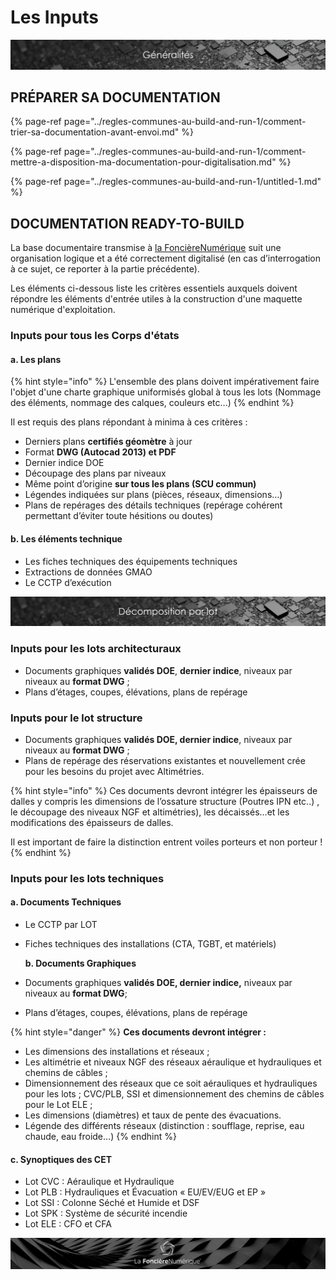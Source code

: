 # Les Inputs

![](../.gitbook/assets/generalites.png)

## PRÉPARER SA DOCUMENTATION



{% page-ref page="../regles-communes-au-build-and-run-1/comment-trier-sa-documentation-avant-envoi.md" %}

{% page-ref page="../regles-communes-au-build-and-run-1/comment-mettre-a-disposition-ma-documentation-pour-digitalisation.md" %}

{% page-ref page="../regles-communes-au-build-and-run-1/untitled-1.md" %}

## DOCUMENTATION READY-TO-BUILD

La base documentaire transmise à [la FoncièreNumérique](http://www.lafoncierenumerique.com/) suit une organisation logique et a été correctement digitalisé \(en cas d’interrogation à ce sujet, ce reporter à la partie précédente\).

Les éléments ci-dessous liste les critères essentiels auxquels doivent répondre les éléments d'entrée utiles à la construction d'une maquette numérique d'exploitation.

### Inputs pour tous les Corps d'états

####   a. Les plans

{% hint style="info" %}
L'ensemble des plans doivent impérativement faire l'objet d'une charte graphique uniformisés global à tous les lots \(Nommage des éléments, nommage des calques, couleurs etc…\)
{% endhint %}

Il est requis des plans répondant à minima à ces critères :

* Derniers plans **certifiés géomètre** à jour 
* Format **DWG \(Autocad 2013\) et PDF**
* Dernier indice DOE
* Découpage des plans par niveaux
* Même point d’origine **sur tous les plans \(SCU commun\)**
* Légendes indiquées sur plans \(pièces, réseaux, dimensions…\)
* Plans de repérages des détails techniques \(repérage cohérent permettant d’éviter toute hésitions ou doutes\)

####   b. Les éléments technique

* Les fiches techniques des équipements techniques
* Extractions de données GMAO
* Le CCTP d’exécution

![](../.gitbook/assets/decomposition-par-lot.png)

### **Inputs pour les lots architecturaux**

* Documents graphiques **validés DOE**, **dernier indice**, niveaux par niveaux au **format DWG** ;
* Plans d’étages, coupes, élévations, plans de repérage

### **Inputs pour le lot structure**

* Documents graphiques **validés DOE, dernier indice**, niveaux par niveaux au **format DWG** ;
* Plans de repérage des réservations existantes et nouvellement crée pour les besoins du projet avec Altimétries.

{% hint style="info" %}
Ces documents devront intégrer les épaisseurs de dalles y compris les dimensions de l’ossature structure \(Poutres IPN etc..\) , le découpage des niveaux NGF et altimétries\), les décaissés…et les modifications des épaisseurs de dalles.

Il est important de faire la distinction entrent voiles porteurs et non porteur !
{% endhint %}

### **Inputs pour les lots techniques**

####    **a. Documents Techniques**

* Le CCTP par LOT
* Fiches techniques des installations \(CTA, TGBT, et matériels\)

    **b. Documents Graphiques**

* Documents graphiques **validés DOE, dernier indice,** niveaux par niveaux au **format DWG**;
* Plans d’étages, coupes, élévations, plans de repérage

{% hint style="danger" %}
**Ces documents devront intégrer :**

* Les dimensions des installations et réseaux ;
* Les altimétrie et niveaux NGF des réseaux aéraulique et hydrauliques et chemins de câbles ;
* Dimensionnement des réseaux que ce soit aérauliques et hydrauliques pour les lots ; CVC/PLB, SSI et dimensionnement des chemins de câbles pour le Lot ELE ;
* Les dimensions \(diamètres\) et taux de pente des évacuations.
* Légende des différents réseaux \(distinction : soufflage, reprise, eau chaude, eau froide…\)
{% endhint %}

####   **c. Synoptiques des CET** 

* Lot CVC : Aéraulique et Hydraulique
* Lot PLB : Hydrauliques et Évacuation « EU/EV/EUG et EP »
* Lot SSI : Colonne Séché et Humide et DSF
* Lot SPK : Système de sécurité incendie
* Lot ELE : CFO et CFA



![](../.gitbook/assets/wallpaper_fnum_black.jpg)



